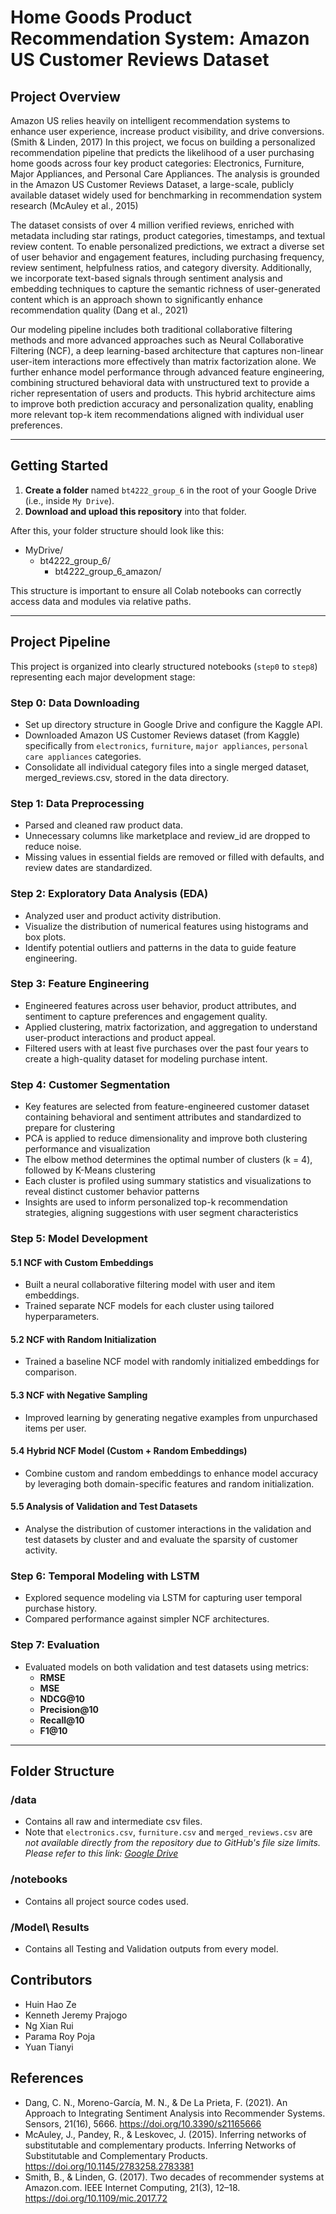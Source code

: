 # Home Goods Product Recommendation System: Amazon US Customer Reviews Dataset

## Project Overview

Amazon US relies heavily on intelligent recommendation systems to enhance user experience, increase product visibility, and drive conversions. (Smith & Linden, 2017) In this project, we focus on building a personalized recommendation pipeline that predicts the likelihood of a user purchasing home goods across four key product categories: Electronics, Furniture, Major Appliances, and Personal Care Appliances. The analysis is grounded in the Amazon US Customer Reviews Dataset, a large-scale, publicly available dataset widely used for benchmarking in recommendation system research (McAuley et al., 2015)

The dataset consists of over 4 million verified reviews, enriched with metadata including star ratings, product categories, timestamps, and textual review content. To enable personalized predictions, we extract a diverse set of user behavior and engagement features, including purchasing frequency, review sentiment, helpfulness ratios, and category diversity. Additionally, we incorporate text-based signals through sentiment analysis and embedding techniques to capture the semantic richness of user-generated content which is an approach shown to significantly enhance recommendation quality (Dang et al., 2021)

Our modeling pipeline includes both traditional collaborative filtering methods and more advanced approaches such as Neural Collaborative Filtering (NCF), a deep learning-based architecture that captures non-linear user-item interactions more effectively than matrix factorization alone. We further enhance model performance through advanced feature engineering, combining structured behavioral data with unstructured text to provide a richer representation of users and products. This hybrid architecture aims to improve both prediction accuracy and personalization quality, enabling more relevant top-k item recommendations aligned with individual user preferences.

---
## Getting Started

1. **Create a folder** named `bt4222_group_6` in the root of your Google Drive (i.e., inside `My Drive`).
2. **Download and upload this repository** into that folder.

After this, your folder structure should look like this: <br>
- MyDrive/
  - bt4222_group_6/
    - bt4222_group_6_amazon/

This structure is important to ensure all Colab notebooks can correctly access data and modules via relative paths.

---

## Project Pipeline

This project is organized into clearly structured notebooks (`step0` to `step8`) representing each major development stage:

### Step 0: Data Downloading
- Set up directory structure in Google Drive and configure the Kaggle API.
- Downloaded Amazon US Customer Reviews dataset (from Kaggle) specifically from `electronics`, `furniture`, `major appliances`, `personal care appliances` categories.
- Consolidate all individual category files into a single merged dataset, merged_reviews.csv, stored in the data directory.


### Step 1: Data Preprocessing
- Parsed and cleaned raw product data.
- Unnecessary columns like marketplace and review_id are dropped to reduce noise.
- Missing values in essential fields are removed or filled with defaults, and review dates are standardized.

### Step 2: Exploratory Data Analysis (EDA)
- Analyzed user and product activity distribution.
- Visualize the distribution of numerical features using histograms and box plots.
- Identify potential outliers and patterns in the data to guide feature engineering.

### Step 3: Feature Engineering
- Engineered features across user behavior, product attributes, and sentiment to capture preferences and engagement quality.
- Applied clustering, matrix factorization, and aggregation to understand user-product interactions and product appeal.
- Filtered users with at least five purchases over the past four years to create a high-quality dataset for modeling purchase intent.

### Step 4: Customer Segmentation
- Key features are selected from feature-engineered customer dataset containing behavioral and sentiment attributes and standardized to prepare for clustering
- PCA is applied to reduce dimensionality and improve both clustering performance and visualization
- The elbow method determines the optimal number of clusters (k = 4), followed by K-Means clustering
- Each cluster is profiled using summary statistics and visualizations to reveal distinct customer behavior patterns
- Insights are used to inform personalized top-k recommendation strategies, aligning suggestions with user segment characteristics

### Step 5: Model Development

#### 5.1 NCF with Custom Embeddings
- Built a neural collaborative filtering model with user and item embeddings.
- Trained separate NCF models for each cluster using tailored hyperparameters.

#### 5.2 NCF with Random Initialization
- Trained a baseline NCF model with randomly initialized embeddings for comparison.

#### 5.3 NCF with Negative Sampling
- Improved learning by generating negative examples from unpurchased items per user.

#### 5.4 Hybrid NCF Model (Custom + Random Embeddings)
- Combine custom and random embeddings to enhance model accuracy by leveraging both domain-specific features and random initialization.

#### 5.5 Analysis of Validation and Test Datasets
- Analyse the distribution of customer interactions in the validation and test datasets by cluster and  and evaluate the sparsity of customer activity.

### Step 6: Temporal Modeling with LSTM
- Explored sequence modeling via LSTM for capturing user temporal purchase history.
- Compared performance against simpler NCF architectures.

### Step 7: Evaluation
- Evaluated models on both validation and test datasets using metrics:
  - **RMSE**
  - **MSE**
  - **NDCG@10**
  - **Precision@10**
  - **Recall@10**
  - **F1@10**
---

## Folder Structure
### /data
- Contains all raw and intermediate csv files.
- Note that `electronics.csv`, `furniture.csv` and `merged_reviews.csv` are *not available directly from the repository due to GitHub's file size limits. Please refer to this link: [Google Drive](https://drive.google.com/drive/folders/1pm8sn0FKTTkVw4NY_XIf4NNalzM51Iik?usp=sharing)*


### /notebooks
- Contains all project source codes used.

### /Model\ Results
- Contains all Testing and Validation outputs from every model.

## Contributors
- Huin Hao Ze
- Kenneth Jeremy Prajogo
- Ng Xian Rui
- Parama Roy Poja
- Yuan Tianyi

## References
- Dang, C. N., Moreno-García, M. N., & De La Prieta, F. (2021). An Approach to Integrating Sentiment Analysis into Recommender Systems. Sensors, 21(16), 5666. https://doi.org/10.3390/s21165666
- McAuley, J., Pandey, R., & Leskovec, J. (2015). Inferring networks of substitutable and complementary products. Inferring Networks of Substitutable and Complementary Products. https://doi.org/10.1145/2783258.2783381
- Smith, B., & Linden, G. (2017). Two decades of recommender systems at Amazon.com. IEEE Internet Computing, 21(3), 12–18. https://doi.org/10.1109/mic.2017.72
